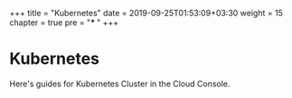 +++
title = "Kubernetes"
date = 2019-09-25T01:53:09+03:30
weight = 15
chapter = true
pre = "<b>* </b>"
+++
# Kubernetes
Here's guides for Kubernetes Cluster in the Cloud Console.
